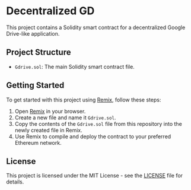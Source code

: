 <!DOCTYPE html>
<html>
<body> 
  <h1>Decentralized GD</h1>
    <p>This project contains a Solidity smart contract for a decentralized Google Drive-like application.</p>

 <h2>Project Structure</h2>
    <ul>
        <li><code>Gdrive.sol</code>: The main Solidity smart contract file.</li>
    </ul>

  <h2>Getting Started</h2>
    <p>To get started with this project using <a href="https://remix.ethereum.org/" target="_blank">Remix</a>, follow these steps:</p>
    <ol>
        <li>Open <a href="https://remix.ethereum.org/" target="_blank">Remix</a> in your browser.</li>
        <li>Create a new file and name it <code>Gdrive.sol</code>.</li>
        <li>Copy the contents of the <code>Gdrive.sol</code> file from this repository into the newly created file in Remix.</li>
        <li>Use Remix to compile and deploy the contract to your preferred Ethereum network.</li>
    </ol>

  <h2>License</h2>
    <p>This project is licensed under the MIT License - see the <a href="LICENSE">LICENSE</a> file for details.</p>
</body>
</html>
